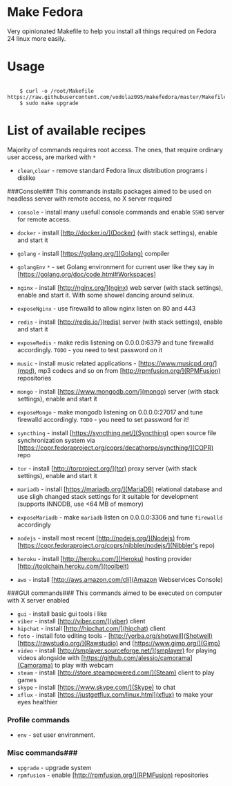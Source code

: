 Make Fedora
====================================
Very opinionated Makefile to help you install all things required on Fedora 24 linux more easily.


Usage
====================================

```shell

	$ curl -o /root/Makefile https://raw.githubusercontent.com/vodolaz095/makefedora/master/Makefile
	$ sudo make upgrade

```

List of available recipes
====================================
Majority of commands requires root access. The ones, that require ordinary user access,
are marked with `*`

- `clean`,`clear` - remove standard Fedora linux distribution programs i dislike 

###Console###
This commands installs packages aimed to be used on headless server with remote access, no X server required

- `console` - install many usefull console commands and enable `SSHD` server for remote access.

- `docker` - install [http://docker.io/](Docker)  (with stack settings), enable and start it

- `golang` - install [https://golang.org/](Golang) compiler
- `golangEnv` `*` - set Golang environment for current user like they say in [https://golang.org/doc/code.html#Workspaces]

- `nginx` - install [http://nginx.org/](nginx) web server (with stack settings), enable and start it. With some showel dancing around selinux.
- `exposeNginx` - use firewalld to allow nginx listen on 80 and 443

- `redis` - install [http://redis.io/](redis) server (with stack settings), enable and start it 
- `exposeRedis` - make redis listening on 0.0.0.0:6379 and tune firewalld accordingly. `TODO` - you need to test password on it

- `music` - install music related applications - [https://www.musicpd.org/](mpd), mp3 codecs and so on from [http://rpmfusion.org/](RPMFusion) repositories

- `mongo`  - install [https://www.mongodb.com/](mongo) server (with stack settings), enable and start it
- `exposeMongo` - make mongodb listening on 0.0.0.0:27017 and tune firewalld accordingly. `TODO` - you need to set password for it!

- `syncthing` - install [https://syncthing.net/](Syncthing) open source file synchronization system via [https://copr.fedoraproject.org/coprs/decathorpe/syncthing/](COPR) repo

- `tor` - install [http://torproject.org/](tor) proxy server (with stack settings), enable and start it 

- `mariadb` - install [https://mariadb.org/](MariaDB) relational database and use sligh changed stack settings for it suitable for development (supports INNODB, use <64 MB of memory)         
- `exposeMariadb` - make `mariadb` listen on 0.0.0.0:3306 and tune `firewalld` accordingly   

- `nodejs` - install most recent [http://nodejs.org/](Nodejs) from [https://copr.fedoraproject.org/coprs/nibbler/nodejs/](Nibbler's repo)
- `heroku` - install [http://heroku.com/](Heroku) hosting provider [http://toolchain.heroku.com/](toolbelt)
- `aws` - install [http://aws.amazon.com/cli](Amazon Webservices Console)

###GUI commands###
This commands aimed to be executed on computer with X server enabled

- `gui` - install basic gui tools i like      
- `viber` - install [http://viber.com/](viber) client
- `hipchat` - install [http://hipchat.com/](hipchat) client
- `foto` - install foto editing tools - [http://yorba.org/shotwell](Shotwell) [https://rawstudio.org/](Rawstudio) and [https://www.gimp.org/](Gimp)           
- `video` - install [http://smplayer.sourceforge.net/](smplayer) for playing videos alongside with [https://github.com/alessio/camorama](Camorama) to play with webcam
- `steam` - install [http://store.steampowered.com/](Steam) client to play games
- `skype` - install [https://www.skype.com/](Skype) to chat
- `xflux` - install [https://justgetflux.com/linux.html](xflux) to make your eyes healthier

### Profile commands ###

- `env` - set user environment.

### Misc commands###

- `upgrade` - upgrade system  
- `rpmfusion` - enable [http://rpmfusion.org/](RPMFusion) repositories  

